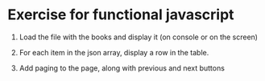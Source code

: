 # Exercise for functional javascript

1. Load the file with the books and display it (on console or on the screen)

2. For each item in the json array, display a row in the table.

3. Add paging to the page, along with previous and next buttons